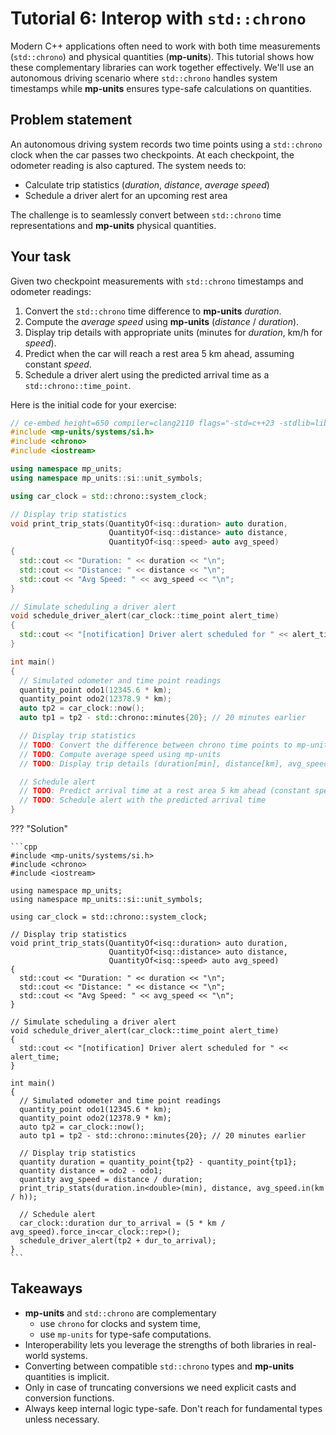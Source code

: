 # Tutorial 6: Interop with `std::chrono`

Modern C++ applications often need to work with both time measurements (`std::chrono`) and
physical quantities (**mp-units**). This tutorial shows how these complementary libraries
can work together effectively. We'll use an autonomous driving scenario where `std::chrono`
handles system timestamps while **mp-units** ensures type-safe calculations on quantities.

## Problem statement

An autonomous driving system records two time points using a `std::chrono` clock when the car
passes two checkpoints. At each checkpoint, the odometer reading is also captured.
The system needs to:

- Calculate trip statistics (_duration_, _distance_, _average speed_)
- Schedule a driver alert for an upcoming rest area

The challenge is to seamlessly convert between `std::chrono` time representations and
**mp-units** physical quantities.

## Your task

Given two checkpoint measurements with `std::chrono` timestamps and odometer readings:

1. Convert the `std::chrono` time difference to **mp-units** _duration_.
2. Compute the _average speed_ using **mp-units** (_distance_ / _duration_).
3. Display trip details with appropriate units (minutes for _duration_, km/h for _speed_).
4. Predict when the car will reach a rest area 5 km ahead, assuming constant _speed_.
5. Schedule a driver alert using the predicted arrival time as a `std::chrono::time_point`.

Here is the initial code for your exercise:

```cpp
// ce-embed height=650 compiler=clang2110 flags="-std=c++23 -stdlib=libc++ -O3"
#include <mp-units/systems/si.h>
#include <chrono>
#include <iostream>

using namespace mp_units;
using namespace mp_units::si::unit_symbols;

using car_clock = std::chrono::system_clock;

// Display trip statistics
void print_trip_stats(QuantityOf<isq::duration> auto duration,
                      QuantityOf<isq::distance> auto distance,
                      QuantityOf<isq::speed> auto avg_speed)
{
  std::cout << "Duration: " << duration << "\n";
  std::cout << "Distance: " << distance << "\n";
  std::cout << "Avg Speed: " << avg_speed << "\n";
}

// Simulate scheduling a driver alert
void schedule_driver_alert(car_clock::time_point alert_time)
{
  std::cout << "[notification] Driver alert scheduled for " << alert_time;
}

int main()
{
  // Simulated odometer and time point readings
  quantity_point odo1(12345.6 * km);
  quantity_point odo2(12378.9 * km);
  auto tp2 = car_clock::now();
  auto tp1 = tp2 - std::chrono::minutes{20}; // 20 minutes earlier

  // Display trip statistics
  // TODO: Convert the difference between chrono time points to mp-units duration
  // TODO: Compute average speed using mp-units
  // TODO: Display trip details (duration[min], distance[km], avg_speed[km/h])

  // Schedule alert
  // TODO: Predict arrival time at a rest area 5 km ahead (constant speed)
  // TODO: Schedule alert with the predicted arrival time 
}
```

??? "Solution"

    ```cpp
    #include <mp-units/systems/si.h>
    #include <chrono>
    #include <iostream>

    using namespace mp_units;
    using namespace mp_units::si::unit_symbols;

    using car_clock = std::chrono::system_clock;

    // Display trip statistics
    void print_trip_stats(QuantityOf<isq::duration> auto duration,
                          QuantityOf<isq::distance> auto distance,
                          QuantityOf<isq::speed> auto avg_speed)
    {
      std::cout << "Duration: " << duration << "\n";
      std::cout << "Distance: " << distance << "\n";
      std::cout << "Avg Speed: " << avg_speed << "\n";
    }

    // Simulate scheduling a driver alert
    void schedule_driver_alert(car_clock::time_point alert_time)
    {
      std::cout << "[notification] Driver alert scheduled for " << alert_time;
    }

    int main()
    {
      // Simulated odometer and time point readings
      quantity_point odo1(12345.6 * km);
      quantity_point odo2(12378.9 * km);
      auto tp2 = car_clock::now();
      auto tp1 = tp2 - std::chrono::minutes{20}; // 20 minutes earlier

      // Display trip statistics
      quantity duration = quantity_point{tp2} - quantity_point{tp1};
      quantity distance = odo2 - odo1;
      quantity avg_speed = distance / duration;
      print_trip_stats(duration.in<double>(min), distance, avg_speed.in(km / h));

      // Schedule alert
      car_clock::duration dur_to_arrival = (5 * km / avg_speed).force_in<car_clock::rep>();
      schedule_driver_alert(tp2 + dur_to_arrival);
    }
    ```

## Takeaways

- **mp-units** and `std::chrono` are complementary
    - use `chrono` for clocks and system time,
    - use `mp-units` for type-safe computations.
- Interoperability lets you leverage the strengths of both libraries in real-world systems.
- Converting between compatible `std::chrono` types and **mp-units** quantities is implicit.
- Only in case of truncating conversions we need explicit casts and conversion functions.
- Always keep internal logic type-safe. Don't reach for fundamental types unless necessary.
